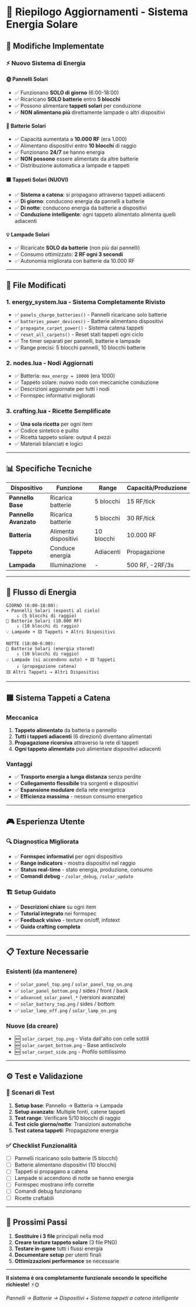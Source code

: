 # 🔄 Riepilogo Aggiornamenti - Sistema Energia Solare

## 🎯 Modifiche Implementate

### ⚡ **Nuovo Sistema di Energia**

#### 🌞 **Pannelli Solari**
- ✅ Funzionano **SOLO di giorno** (6:00-18:00)
- ✅ Ricaricano **SOLO batterie** entro **5 blocchi**
- ✅ Possono alimentare **tappeti solari** per conduzione
- ✅ **NON alimentano più** direttamente lampade o altri dispositivi

#### 🔋 **Batterie Solari**
- ✅ Capacità aumentata a **10.000 RF** (era 1.000)
- ✅ Alimentano dispositivi entro **10 blocchi** di raggio
- ✅ Funzionano **24/7** se hanno energia
- ✅ **NON possono** essere alimentate da altre batterie
- ✅ Distribuzione automatica a lampade e tappeti

#### 🟨 **Tappeti Solari** (NUOVI)
- ✅ **Sistema a catena**: si propagano attraverso tappeti adiacenti
- ✅ **Di giorno**: conducono energia da pannelli a batterie
- ✅ **Di notte**: conducono energia da batterie a dispositivi
- ✅ **Conduzione intelligente**: ogni tappeto alimentato alimenta quelli adiacenti

#### 💡 **Lampade Solari**
- ✅ Ricaricate **SOLO da batterie** (non più dai pannelli)
- ✅ Consumo ottimizzato: **2 RF ogni 3 secondi**
- ✅ Autonomia migliorata con batterie da 10.000 RF

---

## 🔨 **File Modificati**

### 1. **energy_system.lua** - Sistema Completamente Rivisto
- ✅ `panels_charge_batteries()` - Pannelli ricaricano solo batterie
- ✅ `batteries_power_devices()` - Batterie alimentano dispositivi
- ✅ `propagate_carpet_power()` - Sistema catena tappeti
- ✅ `reset_all_carpets()` - Reset stati tappeti ogni ciclo
- ✅ Tre timer separati per pannelli, batterie e lampade
- ✅ Range precisi: 5 blocchi pannelli, 10 blocchi batterie

### 2. **nodes.lua** - Nodi Aggiornati
- ✅ Batteria: `max_energy = 10000` (era 1000)
- ✅ Tappeto solare: nuovo nodo con meccaniche conduzione
- ✅ Descrizioni aggiornate per tutti i nodi
- ✅ Formspec informativi migliorati

### 3. **crafting.lua** - Ricette Semplificate
- ✅ **Una sola ricetta** per ogni item
- ✅ Codice sintetico e pulito
- ✅ Ricetta tappeto solare: output 4 pezzi
- ✅ Materiali bilanciati e logici

---

## 📊 **Specifiche Tecniche**

| Dispositivo | Funzione | Range | Capacità/Produzione |
|-------------|----------|-------|-------------------|
| **Pannello Base** | Ricarica batterie | 5 blocchi | 15 RF/tick |
| **Pannello Avanzato** | Ricarica batterie | 5 blocchi | 30 RF/tick |
| **Batteria** | Alimenta dispositivi | 10 blocchi | 10.000 RF |
| **Tappeto** | Conduce energia | Adiacenti | Propagazione |
| **Lampada** | Illuminazione | - | 500 RF, -2RF/3s |

---

## 🔄 **Flusso di Energia**

```
GIORNO (6:00-18:00):
☀️ Pannelli Solari (esposti al cielo)
    ↓ (5 blocchi di raggio)
🔋 Batterie Solari (10.000 RF)
    ↓ (10 blocchi di raggio)
💡 Lampade + 🟨 Tappeti + Altri Dispositivi

NOTTE (18:00-6:00):
🔋 Batterie Solari (energia stored)
    ↓ (10 blocchi di raggio)
💡 Lampade (si accendono auto) + 🟨 Tappeti
    ↓ (propagazione catena)
🟨 Altri Tappeti → Altri Dispositivi
```

---

## 🟨 **Sistema Tappeti a Catena**

### Meccanica
1. **Tappeto alimentato** da batteria o pannello
2. **Tutti i tappeti adiacenti** (6 direzioni) diventano alimentati
3. **Propagazione ricorsiva** attraverso la rete di tappeti
4. **Ogni tappeto alimentato** può alimentare dispositivi adiacenti

### Vantaggi
- ✅ **Trasporto energia a lunga distanza** senza perdite
- ✅ **Collegamento flessibile** tra sorgenti e dispositivi
- ✅ **Espansione modulare** della rete energetica
- ✅ **Efficienza massima** - nessun consumo energetico

---

## 🎮 **Esperienza Utente**

### 🔍 **Diagnostica Migliorata**
- ✅ **Formspec informativi** per ogni dispositivo
- ✅ **Range indicators** - mostra dispositivi nel raggio
- ✅ **Status real-time** - stato energia, produzione, consumo
- ✅ **Comandi debug** - `/solar_debug`, `/solar_update`

### 🏗️ **Setup Guidato**
- ✅ **Descrizioni chiare** su ogni item
- ✅ **Tutorial integrato** nei formspec
- ✅ **Feedback visivo** - texture on/off, infotext
- ✅ **Guida crafting completa**

---

## 📋 **Texture Necessarie**

### Esistenti (da mantenere)
- ✅ `solar_panel_top.png` / `solar_panel_top_on.png`
- ✅ `solar_panel_bottom.png` / sides / front / back
- ✅ `advanced_solar_panel_*` (versioni avanzate)
- ✅ `solar_battery_top.png` / sides / bottom
- ✅ `solar_lamp_off.png` / `solar_lamp_on.png`

### Nuove (da creare)
- 🆕 `solar_carpet_top.png` - Vista dall'alto con celle sottili
- 🆕 `solar_carpet_bottom.png` - Base antiscivolo
- 🆕 `solar_carpet_side.png` - Profilo sottilissimo

---

## ⚙️ **Test e Validazione**

### 🧪 **Scenari di Test**
1. **Setup base**: Pannello → Batteria → Lampada
2. **Setup avanzato**: Multiple fonti, catene tappeti
3. **Test range**: Verificare 5/10 blocchi di raggio
4. **Test ciclo giorno/notte**: Transizioni automatiche
5. **Test catena tappeti**: Propagazione energia

### ✅ **Checklist Funzionalità**
- [ ] Pannelli ricaricano solo batterie (5 blocchi)
- [ ] Batterie alimentano dispositivi (10 blocchi)
- [ ] Tappeti si propagano a catena
- [ ] Lampade si accendono di notte se hanno energia
- [ ] Formspec mostrano info corrette
- [ ] Comandi debug funzionano
- [ ] Ricette craftabili

---

## 🚀 **Prossimi Passi**

1. **Sostituire i 3 file** principali nella mod
2. **Creare texture tappeto solare** (3 file PNG)
3. **Testare in-game** tutti i flussi energia
4. **Documentare setup** per utenti finali
5. **Ottimizzazioni performance** se necessarie

---

**Il sistema è ora completamente funzionale secondo le specifiche richieste!** ⚡🌞

*Pannelli → Batterie → Dispositivi + Sistema tappeti a catena intelligente*